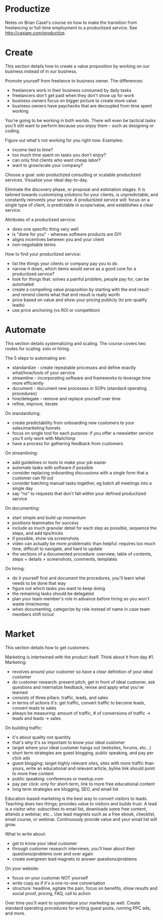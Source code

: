 # Productize

Notes on Brian Casel's course on how to make the transition from freelancing or full-time employment
to a productized service. See <http://casjam.com/productize>.

# Create

This section details how to create a value proposition by working on our business instead of in
our business.

Promote yourself from freelance to business owner. The differences:

* freelancers work in their business consumed by daily tasks
* freelancers don't get paid when they don't show up for work
* business owners focus on bigger picture to create more value
* business owners have paychecks that are decoupled from time spent working

You're going to be working in both worlds. There will even be tactical tasks you'll still want to
perform because you enjoy them - such as designing or coding.

Figure out what's not working for you right now. Examples:

* income tied to time?
* too much time spent on tasks you don't enjoy?
* can only find clients who want cheap labor?
* want to grow/scale your company?

Choose a goal: solo productized consulting or scalable productized services. Visualize your ideal
day-to-day.

Eliminate the discovery phase, or proposal and estimation stages. It is tailored towards customizing
solutions for your clients, is unpredictable, and constantly reinvents your service. A productized
service will: focus on a single type of client, is predictable in scope/value, and establishes a
clear service.

Attributes of a productized service:

* does one specific thing very well
* is "done for you" - whereas software products are DIY
* aligns incentives between you and your client
* non-negotiable terms

How to find your productized service:

* list the things your clients or company pay you to do
* narrow it down, which items would serve as a good core for a productized service?
* look for things that: solves a painful problem, people pay for, can be automated
* create a compelling value proposition by starting with the end result - and remind clients what
  that end result is really worth
* price based on value and show your pricing publicly (to pre-qualify leads)
* use price anchoring (vs ROI or competition)

# Automate

This section details systematizing and scaling. The course covers two routes for scaling: solo or
hiring.

The 5 steps to automating are:

* standardize - create repeatable processes and define exactly what/how/tools of your service
* streamline - incorporating software and frameworks to leverage time more efficiently
* document - document new processes in SOPs (standard operating procedures)
* hire/delegate - remove and replace yourself over time
* refine, improve, iterate

On standardizing:

* create predictability from onboarding new customers to your sales/marketing funnels
* focus on single tool for each purpose: if you offer a newsletter service you'll only work with
  Mailchimp
* have a process for gathering feedback from customers

On streamlining:

* add guidelines or tools to make your job easier
* automate tasks with software if possible
* consider replacing onboarding discussions with a single form that a customer can fill out
* consider batching manual tasks together, eg batch all meetings into a single day
* say "no" to requests that don't fall within your defined productized service

On documenting:

* start simple and build up momentum
* positions teammates for success
* include as much granular detail for each step as possible, sequence the steps, and add tips/tricks
* if possible, show via screenshots
* video can actually be more problematic than helpful: requires too much time, difficult to navigate,
  and hard to update
* the sections of a documented procedure: overview, table of contents, steps + details + screenshots,
  comments, templates

On hiring:

* do it yourself first and document the procedures, you'll learn what needs to be done that way
* figure out which tasks you want to keep doing
* the remaining tasks should be delegated
* plan your team member's role in advance before hiring so you won't waste time/money
* when documenting, categorize by role instead of name in case team members shift in/out

# Market

This section details how to get customers.

Marketing is intertwined with the product itself. Think about it from day #1. Marketing:

* revolves around your customer so have a clear definition of your ideal customer
* do customer research: present pitch, get in front of ideal customer, ask questions and internalize
  feedback, revise and apply what you've learned
* consists of three pillars: traffic, leads, and sales
* in terms of actions it's: get traffic, convert traffic to become leads, convert leads to sales 
* always be measuring: amount of traffic, # of conversions of traffic -> leads and leads -> sales

On building traffic:

* it's about quality not quantity
* that's why it's so important to know your ideal customer
* target where your ideal customer hangs out (websites, forums, etc...)
* short term strategies are guest blogging, public speaking, and pay per click ads
* guest blogging: target highly relevant sites, sites with more traffic than yours, write an
  educational and relevant article, byline link should point to more free content
* public speaking: conferences or meetup.com
* pay per click: only for short-term, link to more free educational content
* long term strategies are blogging, SEO, and email list

Education-based marketing is the best way to convert visitors to leads. Teaching does two things;
provides value to visitors and builds trust. A lead is a visitor who: subscribes to email list,
downloads some free content, attends a webinar, etc... Use lead magnets such as a free ebook,
checklist, email course, or webinar. Continuously provide value and your email list will grow.

What to write about:

* get to know your ideal customer
* through customer research interviews, you'll hear about their questions/problems over and over
  again
* create evergreen lead magnets to answer questions/problems

On your website:

* focus on your customer NOT yourself
* write copy as if it's a one-to-one conversation
* structure: headline, agitate the pain, focus on benefits, show results and social proof, pricing,
  FAQ, call to action

Over time you'll want to systematize your marketing as well. Create standard operating procedures
for writing guest posts, running PPC ads, and more.

